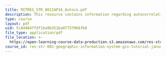 ```yaml
---
title: MITRES_STR_001IAP16_Autoco.pdf
description: This resource contains information regarding autocorrelation exercise.
type: course
layout: pdf
uid: 5c8d404ffdf1ba9b351ba07757966fb8
file_type: application/pdf
file_location: >-
  https://open-learning-course-data-production.s3.amazonaws.com/res-str-001-geographic-information-system-gis-tutorial-january-iap-2016/5c8d404ffdf1ba9b351ba07757966fb8_MITRES_STR_001IAP16_Autoco.pdf
course_id: res-str-001-geographic-information-system-gis-tutorial-january-iap-2016
---
```

